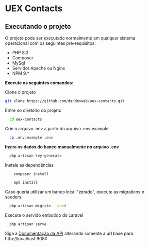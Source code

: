 # UEX Contacts

## Executando o projeto

O projeto pode ser executado normalmente em qualquer sistema operacional com os seguintes pré-requisitos:

-   PHP 8.3
-   Composer
-   MySql
-   Servidor Apache ou Nginx
-   NPM 9.\*

**Execute os seguintes comandos:**

Clone o projeto

```bash
git clone https://github.com/dandevweb/uex-contacts.git

```

Entre no diretório do projeto

```bash
  cd uex-contacts

```

Crie o arquivo .env a partir do arquivo .env.example

```bash
  cp .env.example .env
```

**Insira os dados do banco manualmente no arquivo .env**

```bash
  php artisan key:generate
```

Instale as dependências

```bash
    composer install
```

```bash
    npm install
```

Caso queria utilizar um banco local "zerado", execute as migrations e seeders

```bash
  php artisan migrate --seed
```

Execute o servido embutido do Laravel

```bash
  php artisan serve
```

Siga a [Documentação da API](https://documenter.getpostman.com/view/22300616/2sAY4sjjLm) alterando somente a url base para http://localhost:8080
